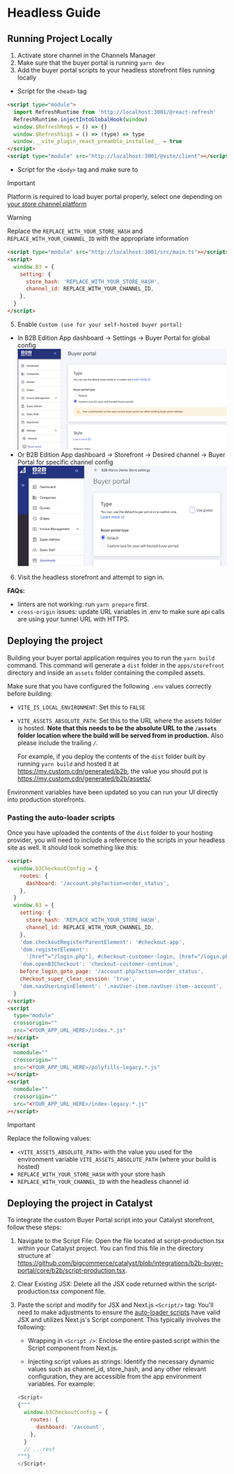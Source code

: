 # Headless Guide

## Running Project Locally

1. Activate store channel in the Channels Manager
2. Make sure that the buyer portal is running `yarn dev`
3. Add the buyer portal scripts to your headless storefront files running locally

- Script for the `<head>` tag

```html
<script type="module">
  import RefreshRuntime from 'http://localhost:3001/@react-refresh'
  RefreshRuntime.injectIntoGlobalHook(window)
  window.$RefreshReg$ = () => {}
  window.$RefreshSig$ = () => (type) => type
  window.__vite_plugin_react_preamble_installed__ = true
</script>
<script type="module" src="http://localhost:3001/@vite/client"></script>
```

- Script for the `<body>` tag and make sure to 

> [!IMPORTANT]  
> Platform is required to load buyer portal properly, select one depending on [your store channel platform](https://developer.bigcommerce.com/docs/rest-management/channels#platform)

> [!WARNING]
> Replace the `REPLACE_WITH_YOUR_STORE_HASH` and `REPLACE_WITH_YOUR_CHANNEL_ID` with the appropriate information

```html
<script type="module" src="http://localhost:3001/src/main.ts"></script>
<script>
  window.B3 = {
    setting: {
      store_hash: 'REPLACE_WITH_YOUR_STORE_HASH',
      channel_id: REPLACE_WITH_YOUR_CHANNEL_ID,
    },
  }
</script>
```

5. Enable `Custom (use for your self-hosted buyer portal)`

  - In B2B Edition App dashboard -> Settings -> Buyer Portal for global config ![Buyer portal type global settings](../public/images/buyer-portal-type-settings-global.png)
  - Or B2B Edition App dashboard -> Storefront -> Desired channel -> Buyer Portal for specific channel config ![Buyer portal type channel settings](../public/images/buyer-portal-type-settings-channel.png)

6. Visit the headless storefront and attempt to sign in.

**FAQs:**
- linters are not working: run `yarn prepare` first.
- `cross-origin` issues: update URL variables in .env to make sure api calls are using your tunnel URL with HTTPS.

## Deploying the project

Building your buyer portal application requires you to run the `yarn build` command. This command will generate a `dist` folder in the `apps/storefront` directory and inside an `assets` folder containing the compiled assets.

Make sure that you have configured the following `.env` values correctly before building:

- `VITE_IS_LOCAL_ENVIRONMENT`: Set this to `FALSE`
- `VITE_ASSETS_ABSOLUTE_PATH`: Set this to the URL where the assets folder is hosted. **Note that this needs to be the absolute URL to the `/assets` folder location where the build will be served from in production.** Also please include the trailing `/`.

  For example, if you deploy the contents of the `dist` folder built by running `yarn build` and hosted it at https://my.custom.cdn/generated/b2b, the value you should put is https://my.custom.cdn/generated/b2b/assets/.

Environment variables have been updated so you can run your UI directly into production storefronts.

### Pasting the auto-loader scripts

Once you have uploaded the contents of the `dist` folder to your hosting provider, you will need to include a reference to the scripts in your headless site as well. It should look something like this:

```html
<script>
  window.b3CheckoutConfig = {
    routes: {
      dashboard: '/account.php?action=order_status',
    },
  }
  window.B3 = {
    setting: {
      store_hash: 'REPLACE_WITH_YOUR_STORE_HASH',  
      channel_id: REPLACE_WITH_YOUR_CHANNEL_ID,
    },
    'dom.checkoutRegisterParentElement': '#checkout-app',
    'dom.registerElement':
      '[href^="/login.php"], #checkout-customer-login, [href="/login.php"] .navUser-item-loginLabel, #checkout-customer-returning .form-legend-container [href="#"]',
    'dom.openB3Checkout': 'checkout-customer-continue',
    before_login_goto_page: '/account.php?action=order_status',
    checkout_super_clear_session: 'true',
    'dom.navUserLoginElement': '.navUser-item.navUser-item--account',
  }
</script>
<script
  type="module"
  crossorigin=""
  src="<YOUR_APP_URL_HERE>/index.*.js"
></script>
<script
  nomodule=""
  crossorigin=""
  src="<YOUR_APP_URL_HERE>/polyfills-legacy.*.js"
></script>
<script
  nomodule=""
  crossorigin=""
  src="<YOUR_APP_URL_HERE>/index-legacy.*.js"
></script>
```

> [!IMPORTANT]
> Replace the following values:
> - `<VITE_ASSETS_ABSOLUTE_PATH>` with the value you used for the environment variable `VITE_ASSETS_ABSOLUTE_PATH` (where your build is hosted)
> - `REPLACE_WITH_YOUR_STORE_HASH` with your store hash
> - `REPLACE_WITH_YOUR_CHANNEL_ID` with the headless channel id


## Deploying the project in Catalyst

To integrate the custom Buyer Portal script into your Catalyst storefront, follow these steps:

1. Navigate to the Script File: Open the file located at script-production.tsx within your Catalyst project. You can find this file in the directory structure at https://github.com/bigcommerce/catalyst/blob/integrations/b2b-buyer-portal/core/b2b/script-production.tsx.

2. Clear Existing JSX: Delete all the JSX code returned within the script-production.tsx component file.

3. Paste the script and modify for JSX and Next.js `<Script/>` tag: You'll need to make adjustments to ensure the [auto-loader scripts](#pasting-the-script) have valid JSX and utilizes Next.js's Script component. This typically involves the following:

    - Wrapping in `<Script />`: Enclose the entire pasted script within the Script component from Next.js.

    - Injecting script values as strings: Identify the necessary dynamic values such as channel_id, store_hash, and any other relevant configuration, they are accessible from the app environment variables. For example:

    ```javascript
    <Script>
    {"""
      window.b3CheckoutConfig = {
        routes: {
          dashboard: '/account',
        },
      }
      // ...rest
    """}
    </Script>
    ```